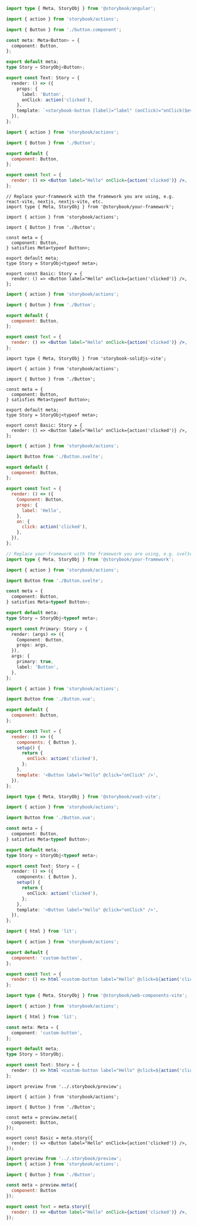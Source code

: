 ```ts filename="Button.stories.ts" renderer="angular" language="ts"
import type { Meta, StoryObj } from '@storybook/angular';

import { action } from 'storybook/actions';

import { Button } from './button.component';

const meta: Meta<Button> = {
  component: Button,
};

export default meta;
type Story = StoryObj<Button>;

export const Text: Story = {
  render: () => ({
    props: {
      label: 'Button',
      onClick: action('clicked'),
    },
    template: `<storybook-button [label]="label" (onClick)="onClick($event)"></storybook-button>`,
  }),
};
```

```jsx filename="Button.stories.js|jsx" renderer="react" language="js" tabTitle="CSF 3"
import { action } from 'storybook/actions';

import { Button } from './Button';

export default {
  component: Button,
};

export const Text = {
  render: () => <Button label="Hello" onClick={action('clicked')} />,
};
```

```tsx filename="Button.stories.ts|tsx" renderer="react" language="ts" tabTitle="CSF 3"
// Replace your-framework with the framework you are using, e.g. react-vite, nextjs, nextjs-vite, etc.
import type { Meta, StoryObj } from '@storybook/your-framework';

import { action } from 'storybook/actions';

import { Button } from './Button';

const meta = {
  component: Button,
} satisfies Meta<typeof Button>;

export default meta;
type Story = StoryObj<typeof meta>;

export const Basic: Story = {
  render: () => <Button label="Hello" onClick={action('clicked')} />,
};
```

```jsx filename="Button.stories.js|jsx" renderer="solid" language="js"
import { action } from 'storybook/actions';

import { Button } from './Button';

export default {
  component: Button,
};

export const Text = {
  render: () => <Button label="Hello" onClick={action('clicked')} />,
};
```

```tsx filename="Button.stories.ts|tsx" renderer="solid" language="ts"
import type { Meta, StoryObj } from 'storybook-solidjs-vite';

import { action } from 'storybook/actions';

import { Button } from './Button';

const meta = {
  component: Button,
} satisfies Meta<typeof Button>;

export default meta;
type Story = StoryObj<typeof meta>;

export const Basic: Story = {
  render: () => <Button label="Hello" onClick={action('clicked')} />,
};
```

```js filename="Button.stories.js" renderer="svelte" language="js"
import { action } from 'storybook/actions';

import Button from './Button.svelte';

export default {
  component: Button,
};

export const Text = {
  render: () => ({
    Component: Button,
    props: {
      label: 'Hello',
    },
    on: {
      click: action('clicked'),
    },
  }),
};
```

```ts filename="Button.stories.ts" renderer="svelte" language="ts"
// Replace your-framework with the framework you are using, e.g. sveltekit or svelte-vite
import type { Meta, StoryObj } from '@storybook/your-framework';

import { action } from 'storybook/actions';

import Button from './Button.svelte';

const meta = {
  component: Button,
} satisfies Meta<typeof Button>;

export default meta;
type Story = StoryObj<typeof meta>;

export const Primary: Story = {
  render: (args) => ({
    Component: Button,
    props: args,
  }),
  args: {
    primary: true,
    label: 'Button',
  },
};
```

```js filename="Button.stories.js" renderer="vue" language="js"
import { action } from 'storybook/actions';

import Button from './Button.vue';

export default {
  component: Button,
};

export const Text = {
  render: () => ({
    components: { Button },
    setup() {
      return {
        onClick: action('clicked'),
      };
    },
    template: '<Button label="Hello" @click="onClick" />',
  }),
};
```

```ts filename="Button.stories.ts" renderer="vue" language="ts"
import type { Meta, StoryObj } from '@storybook/vue3-vite';

import { action } from 'storybook/actions';

import Button from './Button.vue';

const meta = {
  component: Button,
} satisfies Meta<typeof Button>;

export default meta;
type Story = StoryObj<typeof meta>;

export const Text: Story = {
  render: () => ({
    components: { Button },
    setup() {
      return {
        onClick: action('clicked'),
      };
    },
    template: '<Button label="Hello" @click="onClick" />',
  }),
};
```

```js filename="Button.stories.js" renderer="web-components" language="js"
import { html } from 'lit';

import { action } from 'storybook/actions';

export default {
  component: 'custom-button',
};

export const Text = {
  render: () => html`<custom-button label="Hello" @click=${action('clicked')}></custom-button>`,
};
```

```ts filename="Button.stories.ts" renderer="web-components" language="ts"
import type { Meta, StoryObj } from '@storybook/web-components-vite';

import { action } from 'storybook/actions';

import { html } from 'lit';

const meta: Meta = {
  component: 'custom-button',
};

export default meta;
type Story = StoryObj;

export const Text: Story = {
  render: () => html`<custom-button label="Hello" @click=${action('clicked')}></custom-button>`,
};
```

```tsx filename="Button.stories.ts|tsx" renderer="react" language="ts" tabTitle="CSF Next 🧪"
import preview from '../.storybook/preview';

import { action } from 'storybook/actions';

import { Button } from './Button';

const meta = preview.meta({
  component: Button,
});

export const Basic = meta.story({
  render: () => <Button label="Hello" onClick={action('clicked')} />,
});
```

<!-- JS snippets still needed while providing both CSF 3 & Next -->

```jsx filename="Button.stories.js|jsx" renderer="react" language="js" tabTitle="CSF Next 🧪"
import preview from '../.storybook/preview';
import { action } from 'storybook/actions';

import { Button } from './Button';

const meta = preview.meta({
  component: Button
});

export const Text = meta.story({
  render: () => <Button label="Hello" onClick={action('clicked')} />,
});
```
